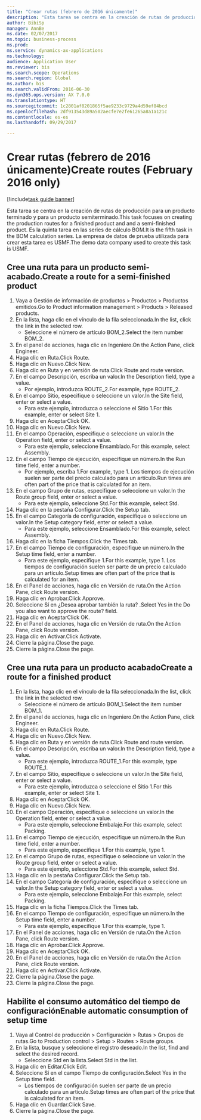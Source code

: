 ```yaml
--- 
title: "Crear rutas (febrero de 2016 únicamente)"
description: "Esta tarea se centra en la creación de rutas de producción para un producto terminado y para un producto semiterminado."
author: BibiSp
manager: AnnBe
ms.date: 02/07/2017
ms.topic: business-process
ms.prod: 
ms.service: dynamics-ax-applications
ms.technology: 
audience: Application User
ms.reviewer: bis
ms.search.scope: Operations
ms.search.region: Global
ms.author: bis
ms.search.validFrom: 2016-06-30
ms.dyn365.ops.version: AX 7.0.0
ms.translationtype: HT
ms.sourcegitcommit: 1c2801af8201865f5ae9233c9729a4d59ef84bcd
ms.openlocfilehash: 2df913543d89a502aecfe7e2fe61265a8a1a121c
ms.contentlocale: es-es
ms.lasthandoff: 09/29/2017

---
```

# <a name="create-routes-february-2016-only"></a><span data-ttu-id="2ba6a-103">Crear rutas (febrero de 2016 únicamente)</span><span class="sxs-lookup"><span data-stu-id="2ba6a-103">Create routes (February 2016 only)</span></span>

[!include[task guide banner](../../includes/task-guide-banner.md)]

<span data-ttu-id="2ba6a-104">Esta tarea se centra en la creación de rutas de producción para un producto terminado y para un producto semiterminado.</span><span class="sxs-lookup"><span data-stu-id="2ba6a-104">This task focuses on creating the production routes for a finished product and and a semi-finished product.</span></span> <span data-ttu-id="2ba6a-105">Es la quinta tarea en las series de cálculo BOM.</span><span class="sxs-lookup"><span data-stu-id="2ba6a-105">It is the fifth task in the BOM calculation series.</span></span> <span data-ttu-id="2ba6a-106">La empresa de datos de prueba utilizada para crear esta tarea es USMF.</span><span class="sxs-lookup"><span data-stu-id="2ba6a-106">The demo data company used to create this task is USMF.</span></span>


## <a name="create-a-route-for-a-semi-finished-product"></a><span data-ttu-id="2ba6a-107">Cree una ruta para un producto semi-acabado.</span><span class="sxs-lookup"><span data-stu-id="2ba6a-107">Create a route for a semi-finished product</span></span>
1. <span data-ttu-id="2ba6a-108">Vaya a Gestión de información de productos > Productos > Productos emitidos.</span><span class="sxs-lookup"><span data-stu-id="2ba6a-108">Go to Product information management > Products > Released products.</span></span>
2. <span data-ttu-id="2ba6a-109">En la lista, haga clic en el vínculo de la fila seleccionada.</span><span class="sxs-lookup"><span data-stu-id="2ba6a-109">In the list, click the link in the selected row.</span></span>
    * <span data-ttu-id="2ba6a-110">Seleccione el número de artículo BOM_2.</span><span class="sxs-lookup"><span data-stu-id="2ba6a-110">Select the item number BOM_2.</span></span>  
3. <span data-ttu-id="2ba6a-111">En el panel de acciones, haga clic en Ingeniero.</span><span class="sxs-lookup"><span data-stu-id="2ba6a-111">On the Action Pane, click Engineer.</span></span>
4. <span data-ttu-id="2ba6a-112">Haga clic en Ruta.</span><span class="sxs-lookup"><span data-stu-id="2ba6a-112">Click Route.</span></span>
5. <span data-ttu-id="2ba6a-113">Haga clic en Nuevo.</span><span class="sxs-lookup"><span data-stu-id="2ba6a-113">Click New.</span></span>
6. <span data-ttu-id="2ba6a-114">Haga clic en Ruta y en versión de ruta.</span><span class="sxs-lookup"><span data-stu-id="2ba6a-114">Click Route and route version.</span></span>
7. <span data-ttu-id="2ba6a-115">En el campo Descripción, escriba un valor.</span><span class="sxs-lookup"><span data-stu-id="2ba6a-115">In the Description field, type a value.</span></span>
    * <span data-ttu-id="2ba6a-116">Por ejemplo, introduzca ROUTE_2.</span><span class="sxs-lookup"><span data-stu-id="2ba6a-116">For example, type ROUTE_2.</span></span>  
8. <span data-ttu-id="2ba6a-117">En el campo Sitio, especifique o seleccione un valor.</span><span class="sxs-lookup"><span data-stu-id="2ba6a-117">In the Site field, enter or select a value.</span></span>
    * <span data-ttu-id="2ba6a-118">Para este ejemplo, introduzca o seleccione el Sitio 1.</span><span class="sxs-lookup"><span data-stu-id="2ba6a-118">For this example, enter or select Site 1.</span></span>  
9. <span data-ttu-id="2ba6a-119">Haga clic en Aceptar</span><span class="sxs-lookup"><span data-stu-id="2ba6a-119">Click OK.</span></span>
10. <span data-ttu-id="2ba6a-120">Haga clic en Nuevo.</span><span class="sxs-lookup"><span data-stu-id="2ba6a-120">Click New.</span></span>
11. <span data-ttu-id="2ba6a-121">En el campo Operación, especifique o seleccione un valor.</span><span class="sxs-lookup"><span data-stu-id="2ba6a-121">In the Operation field, enter or select a value.</span></span>
    * <span data-ttu-id="2ba6a-122">Para este ejemplo, seleccione Ensamblado.</span><span class="sxs-lookup"><span data-stu-id="2ba6a-122">For this example, select Assembly.</span></span>  
12. <span data-ttu-id="2ba6a-123">En el campo Tiempo de ejecución, especifique un número.</span><span class="sxs-lookup"><span data-stu-id="2ba6a-123">In the Run time field, enter a number.</span></span>
    * <span data-ttu-id="2ba6a-124">Por ejemplo, escriba 1.</span><span class="sxs-lookup"><span data-stu-id="2ba6a-124">For example, type 1.</span></span> <span data-ttu-id="2ba6a-125">Los tiempos de ejecución suelen ser parte del precio calculado para un artículo.</span><span class="sxs-lookup"><span data-stu-id="2ba6a-125">Run times are often part of the price that is calculated for an item.</span></span>  
13. <span data-ttu-id="2ba6a-126">En el campo Grupo de rutas, especifique o seleccione un valor.</span><span class="sxs-lookup"><span data-stu-id="2ba6a-126">In the Route group field, enter or select a value.</span></span>
    * <span data-ttu-id="2ba6a-127">Para este ejemplo, seleccione Std.</span><span class="sxs-lookup"><span data-stu-id="2ba6a-127">For this example, select Std.</span></span>  
14. <span data-ttu-id="2ba6a-128">Haga clic en la pestaña Configurar.</span><span class="sxs-lookup"><span data-stu-id="2ba6a-128">Click the Setup tab.</span></span>
15. <span data-ttu-id="2ba6a-129">En el campo Categoría de configuración, especifique o seleccione un valor.</span><span class="sxs-lookup"><span data-stu-id="2ba6a-129">In the Setup category field, enter or select a value.</span></span>
    * <span data-ttu-id="2ba6a-130">Para este ejemplo, seleccione Ensamblado.</span><span class="sxs-lookup"><span data-stu-id="2ba6a-130">For this example, select Assembly.</span></span>  
16. <span data-ttu-id="2ba6a-131">Haga clic en la ficha Tiempos.</span><span class="sxs-lookup"><span data-stu-id="2ba6a-131">Click the Times tab.</span></span>
17. <span data-ttu-id="2ba6a-132">En el campo Tiempo de configuración, especifique un número.</span><span class="sxs-lookup"><span data-stu-id="2ba6a-132">In the Setup time field, enter a number.</span></span>
    * <span data-ttu-id="2ba6a-133">Para este ejemplo, especifique 1.</span><span class="sxs-lookup"><span data-stu-id="2ba6a-133">For this example, type 1.</span></span> <span data-ttu-id="2ba6a-134">Los tiempos de configuración suelen ser parte de un precio calculado para un artículo.</span><span class="sxs-lookup"><span data-stu-id="2ba6a-134">Setup times are often part of the price that is calculated for an item.</span></span>  
18. <span data-ttu-id="2ba6a-135">En el Panel de acciones, haga clic en Versión de ruta.</span><span class="sxs-lookup"><span data-stu-id="2ba6a-135">On the Action Pane, click Route version.</span></span>
19. <span data-ttu-id="2ba6a-136">Haga clic en Aprobar.</span><span class="sxs-lookup"><span data-stu-id="2ba6a-136">Click Approve.</span></span>
20. <span data-ttu-id="2ba6a-137">Seleccione Sí en ¿Desea aprobar también la ruta? .</span><span class="sxs-lookup"><span data-stu-id="2ba6a-137">Select Yes in the Do you also want to approve the route? field.</span></span>
21. <span data-ttu-id="2ba6a-138">Haga clic en Aceptar</span><span class="sxs-lookup"><span data-stu-id="2ba6a-138">Click OK.</span></span>
22. <span data-ttu-id="2ba6a-139">En el Panel de acciones, haga clic en Versión de ruta.</span><span class="sxs-lookup"><span data-stu-id="2ba6a-139">On the Action Pane, click Route version.</span></span>
23. <span data-ttu-id="2ba6a-140">Haga clic en Activar.</span><span class="sxs-lookup"><span data-stu-id="2ba6a-140">Click Activate.</span></span>
24. <span data-ttu-id="2ba6a-141">Cierre la página.</span><span class="sxs-lookup"><span data-stu-id="2ba6a-141">Close the page.</span></span>
25. <span data-ttu-id="2ba6a-142">Cierre la página.</span><span class="sxs-lookup"><span data-stu-id="2ba6a-142">Close the page.</span></span>

## <a name="create-a-route-for-a-finished-product"></a><span data-ttu-id="2ba6a-143">Cree una ruta para un producto acabado</span><span class="sxs-lookup"><span data-stu-id="2ba6a-143">Create a route for a finished product</span></span>
1. <span data-ttu-id="2ba6a-144">En la lista, haga clic en el vínculo de la fila seleccionada.</span><span class="sxs-lookup"><span data-stu-id="2ba6a-144">In the list, click the link in the selected row.</span></span>
    * <span data-ttu-id="2ba6a-145">Seleccione el número de artículo BOM_1.</span><span class="sxs-lookup"><span data-stu-id="2ba6a-145">Select the item number BOM_1.</span></span>  
2. <span data-ttu-id="2ba6a-146">En el panel de acciones, haga clic en Ingeniero.</span><span class="sxs-lookup"><span data-stu-id="2ba6a-146">On the Action Pane, click Engineer.</span></span>
3. <span data-ttu-id="2ba6a-147">Haga clic en Ruta.</span><span class="sxs-lookup"><span data-stu-id="2ba6a-147">Click Route.</span></span>
4. <span data-ttu-id="2ba6a-148">Haga clic en Nuevo.</span><span class="sxs-lookup"><span data-stu-id="2ba6a-148">Click New.</span></span>
5. <span data-ttu-id="2ba6a-149">Haga clic en Ruta y en versión de ruta.</span><span class="sxs-lookup"><span data-stu-id="2ba6a-149">Click Route and route version.</span></span>
6. <span data-ttu-id="2ba6a-150">En el campo Descripción, escriba un valor.</span><span class="sxs-lookup"><span data-stu-id="2ba6a-150">In the Description field, type a value.</span></span>
    * <span data-ttu-id="2ba6a-151">Para este ejemplo, introduzca ROUTE_1.</span><span class="sxs-lookup"><span data-stu-id="2ba6a-151">For this example, type ROUTE_1.</span></span>  
7. <span data-ttu-id="2ba6a-152">En el campo Sitio, especifique o seleccione un valor.</span><span class="sxs-lookup"><span data-stu-id="2ba6a-152">In the Site field, enter or select a value.</span></span>
    * <span data-ttu-id="2ba6a-153">Para este ejemplo, introduzca o seleccione el Sitio 1.</span><span class="sxs-lookup"><span data-stu-id="2ba6a-153">For this example, enter or select Site 1.</span></span>  
8. <span data-ttu-id="2ba6a-154">Haga clic en Aceptar</span><span class="sxs-lookup"><span data-stu-id="2ba6a-154">Click OK.</span></span>
9. <span data-ttu-id="2ba6a-155">Haga clic en Nuevo.</span><span class="sxs-lookup"><span data-stu-id="2ba6a-155">Click New.</span></span>
10. <span data-ttu-id="2ba6a-156">En el campo Operación, especifique o seleccione un valor.</span><span class="sxs-lookup"><span data-stu-id="2ba6a-156">In the Operation field, enter or select a value.</span></span>
    * <span data-ttu-id="2ba6a-157">Para este ejemplo, seleccione Embalaje.</span><span class="sxs-lookup"><span data-stu-id="2ba6a-157">For this example, select Packing.</span></span>  
11. <span data-ttu-id="2ba6a-158">En el campo Tiempo de ejecución, especifique un número.</span><span class="sxs-lookup"><span data-stu-id="2ba6a-158">In the Run time field, enter a number.</span></span>
    * <span data-ttu-id="2ba6a-159">Para este ejemplo, especifique 1.</span><span class="sxs-lookup"><span data-stu-id="2ba6a-159">For this example, type 1.</span></span>  
12. <span data-ttu-id="2ba6a-160">En el campo Grupo de rutas, especifique o seleccione un valor.</span><span class="sxs-lookup"><span data-stu-id="2ba6a-160">In the Route group field, enter or select a value.</span></span>
    * <span data-ttu-id="2ba6a-161">Para este ejemplo, seleccione Std.</span><span class="sxs-lookup"><span data-stu-id="2ba6a-161">For this example, select Std.</span></span>  
13. <span data-ttu-id="2ba6a-162">Haga clic en la pestaña Configurar.</span><span class="sxs-lookup"><span data-stu-id="2ba6a-162">Click the Setup tab.</span></span>
14. <span data-ttu-id="2ba6a-163">En el campo Categoría de configuración, especifique o seleccione un valor.</span><span class="sxs-lookup"><span data-stu-id="2ba6a-163">In the Setup category field, enter or select a value.</span></span>
    * <span data-ttu-id="2ba6a-164">Para este ejemplo, seleccione Embalaje.</span><span class="sxs-lookup"><span data-stu-id="2ba6a-164">For this example, select Packing.</span></span>  
15. <span data-ttu-id="2ba6a-165">Haga clic en la ficha Tiempos.</span><span class="sxs-lookup"><span data-stu-id="2ba6a-165">Click the Times tab.</span></span>
16. <span data-ttu-id="2ba6a-166">En el campo Tiempo de configuración, especifique un número.</span><span class="sxs-lookup"><span data-stu-id="2ba6a-166">In the Setup time field, enter a number.</span></span>
    * <span data-ttu-id="2ba6a-167">Para este ejemplo, especifique 1.</span><span class="sxs-lookup"><span data-stu-id="2ba6a-167">For this example, type 1.</span></span>  
17. <span data-ttu-id="2ba6a-168">En el Panel de acciones, haga clic en Versión de ruta.</span><span class="sxs-lookup"><span data-stu-id="2ba6a-168">On the Action Pane, click Route version.</span></span>
18. <span data-ttu-id="2ba6a-169">Haga clic en Aprobar.</span><span class="sxs-lookup"><span data-stu-id="2ba6a-169">Click Approve.</span></span>
19. <span data-ttu-id="2ba6a-170">Haga clic en Aceptar</span><span class="sxs-lookup"><span data-stu-id="2ba6a-170">Click OK.</span></span>
20. <span data-ttu-id="2ba6a-171">En el Panel de acciones, haga clic en Versión de ruta.</span><span class="sxs-lookup"><span data-stu-id="2ba6a-171">On the Action Pane, click Route version.</span></span>
21. <span data-ttu-id="2ba6a-172">Haga clic en Activar.</span><span class="sxs-lookup"><span data-stu-id="2ba6a-172">Click Activate.</span></span>
22. <span data-ttu-id="2ba6a-173">Cierre la página.</span><span class="sxs-lookup"><span data-stu-id="2ba6a-173">Close the page.</span></span>
23. <span data-ttu-id="2ba6a-174">Cierre la página.</span><span class="sxs-lookup"><span data-stu-id="2ba6a-174">Close the page.</span></span>

## <a name="enable-automatic-consumption-of-setup-time"></a><span data-ttu-id="2ba6a-175">Habilite el consumo automático del tiempo de configuración</span><span class="sxs-lookup"><span data-stu-id="2ba6a-175">Enable automatic consumption of setup time</span></span>
1. <span data-ttu-id="2ba6a-176">Vaya al Control de producción > Configuración > Rutas > Grupos de rutas.</span><span class="sxs-lookup"><span data-stu-id="2ba6a-176">Go to Production control > Setup > Routes > Route groups.</span></span>
2. <span data-ttu-id="2ba6a-177">En la lista, busque y seleccione el registro deseado.</span><span class="sxs-lookup"><span data-stu-id="2ba6a-177">In the list, find and select the desired record.</span></span>
    * <span data-ttu-id="2ba6a-178">Seleccione Std en la lista.</span><span class="sxs-lookup"><span data-stu-id="2ba6a-178">Select Std in the list.</span></span>  
3. <span data-ttu-id="2ba6a-179">Haga clic en Editar.</span><span class="sxs-lookup"><span data-stu-id="2ba6a-179">Click Edit.</span></span>
4. <span data-ttu-id="2ba6a-180">Seleccione Sí en el campo Tiempo de configuración.</span><span class="sxs-lookup"><span data-stu-id="2ba6a-180">Select Yes in the Setup time field.</span></span>
    * <span data-ttu-id="2ba6a-181">Los tiempos de configuración suelen ser parte de un precio calculado para un artículo.</span><span class="sxs-lookup"><span data-stu-id="2ba6a-181">Setup times are often part of the price that is calculated for an item.</span></span>  
5. <span data-ttu-id="2ba6a-182">Haga clic en Guardar.</span><span class="sxs-lookup"><span data-stu-id="2ba6a-182">Click Save.</span></span>
6. <span data-ttu-id="2ba6a-183">Cierre la página.</span><span class="sxs-lookup"><span data-stu-id="2ba6a-183">Close the page.</span></span>


